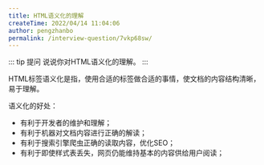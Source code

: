```yaml
---
title: HTML语义化的理解
createTime: 2022/04/14 11:04:06
author: pengzhanbo
permalink: /interview-question/7vkp68sw/
---
```


::: tip 提问
说说你对HTML语义化的理解。
:::

HTML标签语义化是指，使用合适的标签做合适的事情，使文档的内容结构清晰，易于理解。

语义化的好处：

- 有利于开发者的维护和理解；
- 有利于机器对文档内容进行正确的解读；
- 有利于搜索引擎爬虫正确的读取内容，优化SEO；
- 有利于即使样式表丢失，网页仍能维持基本的内容供给用户阅读；
